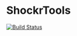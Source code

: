 # ShockrTools

[![Build Status](https://github.com/blacha/st/workflows/Main/badge.svg)](https://github.com/blacha/st/actions)
